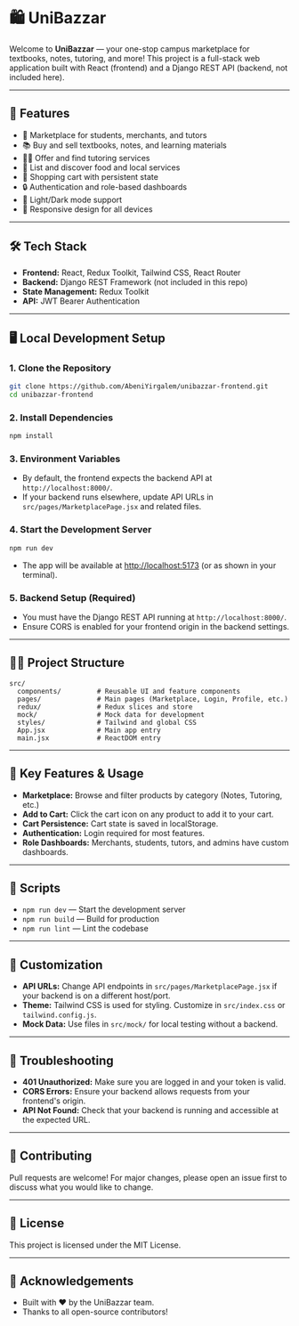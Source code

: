 # 🛍️ UniBazzar

Welcome to **UniBazzar** — your one-stop campus marketplace for textbooks, notes, tutoring, and more!
This project is a full-stack web application built with React (frontend) and a Django REST API (backend, not included here).

---

## 🚀 Features

- 🏫 Marketplace for students, merchants, and tutors
- 📚 Buy and sell textbooks, notes, and learning materials
- 👨‍🏫 Offer and find tutoring services
- 🍔 List and discover food and local services
- 🛒 Shopping cart with persistent state
- 🔒 Authentication and role-based dashboards
- 🌙 Light/Dark mode support
- 📱 Responsive design for all devices

---

## 🛠️ Tech Stack

- **Frontend:** React, Redux Toolkit, Tailwind CSS, React Router
- **Backend:** Django REST Framework (not included in this repo)
- **State Management:** Redux Toolkit
- **API:** JWT Bearer Authentication

---

## 🖥️ Local Development Setup

### 1. Clone the Repository

```bash
git clone https://github.com/AbeniYirgalem/unibazzar-frontend.git
cd unibazzar-frontend
```

### 2. Install Dependencies

```bash
npm install
```

### 3. Environment Variables

- By default, the frontend expects the backend API at `http://localhost:8000/`.
- If your backend runs elsewhere, update API URLs in `src/pages/MarketplacePage.jsx` and related files.

### 4. Start the Development Server

```bash
npm run dev
```

- The app will be available at [http://localhost:5173](http://localhost:5173) (or as shown in your terminal).

### 5. Backend Setup (Required)

- You must have the Django REST API running at `http://localhost:8000/`.
- Ensure CORS is enabled for your frontend origin in the backend settings.

---

## 🧑‍💻 Project Structure

```
src/
  components/         # Reusable UI and feature components
  pages/              # Main pages (Marketplace, Login, Profile, etc.)
  redux/              # Redux slices and store
  mock/               # Mock data for development
  styles/             # Tailwind and global CSS
  App.jsx             # Main app entry
  main.jsx            # ReactDOM entry
```

---

## 🛒 Key Features & Usage

- **Marketplace:** Browse and filter products by category (Notes, Tutoring, etc.)
- **Add to Cart:** Click the cart icon on any product to add it to your cart.
- **Cart Persistence:** Cart state is saved in localStorage.
- **Authentication:** Login required for most features.
- **Role Dashboards:** Merchants, students, tutors, and admins have custom dashboards.

---

## 📝 Scripts

- `npm run dev` — Start the development server
- `npm run build` — Build for production
- `npm run lint` — Lint the codebase

---

## 🧩 Customization

- **API URLs:** Change API endpoints in `src/pages/MarketplacePage.jsx` if your backend is on a different host/port.
- **Theme:** Tailwind CSS is used for styling. Customize in `src/index.css` or `tailwind.config.js`.
- **Mock Data:** Use files in `src/mock/` for local testing without a backend.

---

## 🐞 Troubleshooting

- **401 Unauthorized:** Make sure you are logged in and your token is valid.
- **CORS Errors:** Ensure your backend allows requests from your frontend's origin.
- **API Not Found:** Check that your backend is running and accessible at the expected URL.

---

## 🤝 Contributing

Pull requests are welcome! For major changes, please open an issue first to discuss what you would like to change.

---

## 📄 License

This project is licensed under the MIT License.

---

## 🙏 Acknowledgements

- Built with ❤️ by the UniBazzar team.
- Thanks to all open-source contributors!
